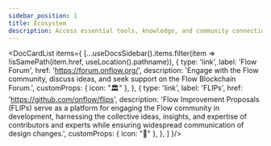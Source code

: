 ```yaml
---
sidebar_position: 1
title: Ecosystem
description: Access essential tools, knowledge, and community connections for the Flow Blockchain ecosystem.
---
```


<!-- Import: DocCardList from "@theme/DocCardList" -->
<!-- Import: { isSamePath } from "@docusaurus/theme-common/internal" -->
<!-- Import: { useDocsSidebar } from "@docusaurus/plugin-content-docs/client" -->
<!-- Import: { useLocation } from "@docusaurus/router" -->

<DocCardList items={
  [...useDocsSidebar().items.filter(item => !isSamePath(item.href, useLocation().pathname)),
    {
      type: 'link',
      label: 'Flow Forum',
      href: 'https://forum.onflow.org/',
      description: 'Engage with the Flow community, discuss ideas, and seek support on the Flow Blockchain Forum.',
      customProps: {
        icon: "🏛️"
      },
    },
    {
      type: 'link',
      label: 'FLIPs',
      href: 'https://github.com/onflow/flips',
      description: 'Flow Improvement Proposals (FLIPs) serve as a platform for engaging the Flow community in development, harnessing the collective ideas, insights, and expertise of contributors and experts while ensuring widespread communication of design changes.',
      customProps: {
        icon: "📜"
      },
    },
  ]
}/>